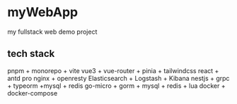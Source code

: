 # myWebApp
my fullstack web demo project 

## tech stack

pnpm + monorepo + vite
vue3 + vue-router + pinia + tailwindcss
react + antd pro 
nginx + openresty
Elasticsearch + Logstash + Kibana
nestjs + grpc + typeorm +mysql + redis
go-micro + gorm + mysql + redis + lua
docker + docker-compose
